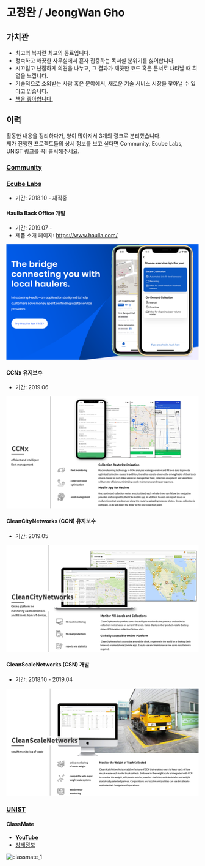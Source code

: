 # 고정완 / JeongWan Gho

## 가치관

- 최고의 복지란 최고의 동료입니다.
- 정숙하고 깨끗한 사무실에서 혼자 집중하는 독서실 분위기를 싫어합니다.
- 시끄럽고 난잡하게 의견을 나누고, 그 결과가 깨끗한 코드 혹은 문서로 나타날 때 희열을 느낍니다.
- 기술적으로 소외받는 사람 혹은 분야에서, 새로운 기술 서비스 시장을 찾아낼 수 있다고 믿습니다.
- [책을 좋아합니다.](./book/README.md)

## 이력

활동한 내용을 정리하다가, 양이 많아져서 3개의 링크로 분리했습니다.<br>
제가 진행한 프로젝트들의 상세 정보를 보고 싶다면 Community, Ecube Labs, UNIST 링크를 꼭! 클릭해주세요.

### [**Community**](./community/README.md)

### [**Ecube Labs**](./ecubelabs/README.md)

- 기간: 2018.10 - 재직중

#### Haulla Back Office 개발

- 기간: 2019.07 -
- 제품 소개 페이지: https://www.haulla.com/

![haulla](./ecubelabs/img/haulla.png)

#### CCNx 유지보수

- 기간: 2019.06

![ccnx](./ecubelabs/img/ccnx.png)

#### CleanCityNetworks (CCN) 유지보수

- 기간: 2019.05

![ccn](./ecubelabs/img/ccn.png)

#### CleanScaleNetworks (CSN) 개발

- 기간: 2018.10 - 2019.04

![csn](./ecubelabs/img/csn.png)

### [**UNIST**](./unist/README.md)

#### ClassMate

- [**YouTube**](https://youtu.be/RMkTWNjY1Vc)
- [상세정보](./unist/classmate.md)

![classmate_1](./img/unist/classmate_1.png)

<!-- ## 지인 평가

### [이정배](https://github.com)

> 제 평가 좀 적어주세요 ㅎㅎ

### [전태준](https://github.com)

> 제 평가 좀 적어주세요 ㅎㅎ

### [이지은](https://github.com)

> 제 평가 좀 적어주세요 ㅎㅎ

### [유현석](https://github.com)

> 제 평가 좀 적어주세요 ㅎㅎ

### [장훈](https://github.com)

> 제 평가 좀 적어주세요 ㅎㅎ

### [김인수](https://github.com)

> 제 평가 좀 적어주세요 ㅎㅎ

### [윤재진](https://github.com)

> 제 평가 좀 적어주세요 ㅎㅎ -->

<!-- ## 사진

![army](./img/army.jpeg)

![mountain](./img/mountain.jpeg)

![sky](./img/sky.jpeg) -->
